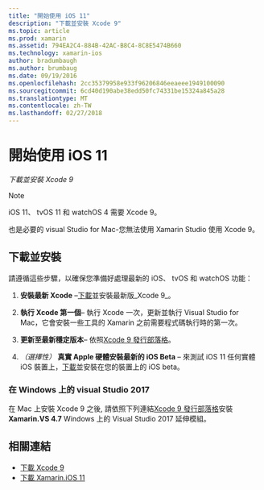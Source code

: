 ```yaml
---
title: "開始使用 iOS 11"
description: "下載並安裝 Xcode 9"
ms.topic: article
ms.prod: xamarin
ms.assetid: 794EA2C4-884B-42AC-B8C4-8C8E5474B660
ms.technology: xamarin-ios
author: bradumbaugh
ms.author: brumbaug
ms.date: 09/19/2016
ms.openlocfilehash: 2cc35379958e933f96206846eeaeee1949100090
ms.sourcegitcommit: 6cd40d190abe38edd50fc74331be15324a845a28
ms.translationtype: MT
ms.contentlocale: zh-TW
ms.lasthandoff: 02/27/2018
---
```

# <a name="getting-started-with-ios-11"></a>開始使用 iOS 11

_下載並安裝 Xcode 9_

> [!NOTE]
> iOS 11、 tvOS 11 和 watchOS 4 需要 Xcode 9。
>
> 也是必要的 visual Studio for Mac-您無法使用 Xamarin Studio 使用 Xcode 9。

## <a name="download-and-install"></a>下載並安裝

請遵循這些步驟，以確保您準備好處理最新的 iOS、 tvOS 和 watchOS 功能：

1. **安裝最新 Xcode** –[下載](https://developer.apple.com/download/)並安裝最新版_Xcode 9_。

2. **執行 Xcode 第一個**– 執行 Xcode 一次，更新並執行 Visual Studio for Mac，它會安裝一些工具的 Xamarin 之前需要程式碼執行時的第一次。

3. **更新至最新穩定版本**– 依照[Xcode 9 發行部落格](https://releases.xamarin.com/stable-release-15-3-5-with-xcode-9-support/)。

4. _（選擇性）_ **真實 Apple 硬體安裝最新的 iOS Beta** – 來測試 iOS 11 任何實體 iOS 裝置上，[下載](https://developer.apple.com/download/)並安裝在您的裝置上的 iOS beta。


### <a name="visual-studio-2017-on-windows"></a>在 Windows 上的 visual Studio 2017

在 Mac 上安裝 Xcode 9 之後, 請依照下列連結[Xcode 9 發行部落格](https://releases.xamarin.com/stable-release-15-3-5-with-xcode-9-support/)安裝**Xamarin.VS 4.7** Windows 上的 Visual Studio 2017 延伸模組。


## <a name="related-links"></a>相關連結

- [下載 Xcode 9](https://developer.apple.com/download/)
- [下載 Xamarin.iOS 11](https://releases.xamarin.com/stable-release-15-3-5-with-xcode-9-support/)
